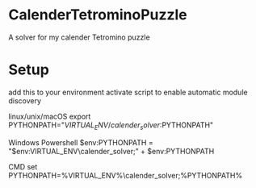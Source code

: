 # CalenderTetrominoPuzzle

A solver for my calender Tetromino puzzle

# Setup

add this to your environment activate script to enable automatic module discovery

linux/unix/macOS
export PYTHONPATH="$VIRTUAL_ENV/calender_solver:$PYTHONPATH"

Windows Powershell
$env:PYTHONPATH = "$env:VIRTUAL_ENV\calender_solver;" + $env:PYTHONPATH

CMD
set PYTHONPATH=%VIRTUAL_ENV%\calender_solver;%PYTHONPATH%
